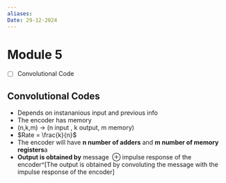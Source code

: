 ```yaml
---
aliases: 
Date: 29-12-2024
---
```

# Module 5
- [ ] Convolutional Code 

## Convolutional Codes 
- Depends on instananious input and previous info 
- The encoder has  memory 
- (n,k,m) -> (n input ,  k output, m memory)
- $Rate = \frac{k}{n}$ 
- The encoder will have **n number of adders** and **m number of memory registers**a
- **Output is obtained by** $\text{message } \oplus \text{impulse response of the encoder}$^[The output is obtained by convoluting the message with the impulse response of the encoder]
